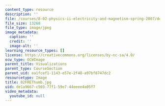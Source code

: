 ```yaml
---
content_type: resource
description: ''
file: /courses/8-02-physics-ii-electricity-and-magnetism-spring-2007/de1a9667c50377f159e744eeee4a05f7_02FREThumb.jpg
file_size: 13268
file_type: image/jpeg
image_metadata:
  caption: ''
  credit: ''
  image-alt: ''
learning_resource_types: []
license: https://creativecommons.org/licenses/by-nc-sa/4.0/
ocw_type: OCWImage
parent_title: Visualizations
parent_type: CourseSection
parent_uid: ea1fcef1-1143-e57e-2f48-a97bf8747dc2
resourcetype: Image
title: 02FREThumb.jpg
uid: de1a9667-c503-77f1-59e7-44eeee4a05f7
video_metadata:
  youtube_id: null
---
```

